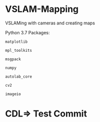 # VSLAM-Mapping
VSLAMing with cameras and creating maps 


Python 3.7 Packages:

```
matplotlib

mpl_toolkits

msgpack

numpy

autolab_core

cv2

imageio
```
# CDL=> Test Commit
